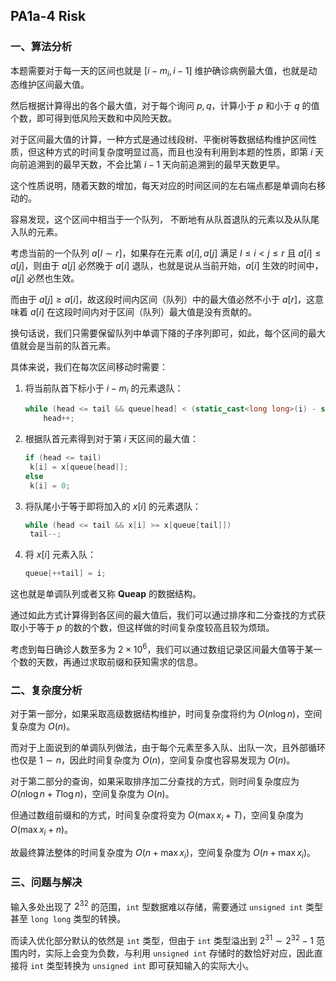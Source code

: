 ## PA1a-4 Risk

### 一、算法分析

本题需要对于每一天的区间也就是 $[i - m_i, i - 1]$ 维护确诊病例最大值，也就是动态维护区间最大值。

然后根据计算得出的各个最大值，对于每个询问 $p, q$，计算小于 $p$ 和小于 $q$ 的值个数，即可得到低风险天数和中风险天数。

对于区间最大值的计算，一种方式是通过线段树、平衡树等数据结构维护区间性质，但这种方式的时间复杂度明显过高，而且也没有利用到本题的性质，即第 $i$ 天向前追溯到的最早天数，不会比第 $i - 1$ 天向前追溯到的最早天数更早。

这个性质说明，随着天数的增加，每天对应的时间区间的左右端点都是单调向右移动的。

容易发现，这个区间中相当于一个队列， 不断地有从队首退队的元素以及从队尾入队的元素。

考虑当前的一个队列 $a[l\sim r]$，如果存在元素 $a[i], a[j]$ 满足 $l \le i < j \le r$ 且 $a[i] \le a[j]$，则由于 $a[j]$ 必然晚于 $a[i]$ 退队，也就是说从当前开始，$a[i]$ 生效的时间中，$a[j]$ 必然也生效。

而由于 $a[j] \ge a[i]$，故这段时间内区间（队列）中的最大值必然不小于 $a[r]$，这意味着 $a[i]$ 在这段时间内对于区间（队列）最大值是没有贡献的。

换句话说，我们只需要保留队列中单调下降的子序列即可，如此，每个区间的最大值就会是当前的队首元素。

具体来说，我们在每次区间移动时需要：

1. 将当前队首下标小于 $i - m_i$ 的元素退队：

   ```cpp
   while (head <= tail && queue[head] < (static_cast<long long>(i) - static_cast<long long>(m)))
       head++;
   ```

2. 根据队首元素得到对于第 $i$ 天区间的最大值：

   ```cpp
   if (head <= tail)
   	k[i] = x[queue[head]];
   else
   	k[i] = 0;
   ```

3. 将队尾小于等于即将加入的 $x[i]$ 的元素退队：

   ```cpp
   while (head <= tail && x[i] >= x[queue[tail]])
   	tail--;
   ```

4. 将 $x[i]$ 元素入队：

   ```cpp
   queue[++tail] = i;
   ```

这也就是单调队列或者又称 **Queap** 的数据结构。

通过如此方式计算得到各区间的最大值后，我们可以通过排序和二分查找的方式获取小于等于 $p$ 的数的个数，但这样做的时间复杂度较高且较为烦琐。

考虑到每日确诊人数至多为 $2 \times 10^6$，我们可以通过数组记录区间最大值等于某一个数的天数，再通过求取前缀和获知需求的信息。

### 二、复杂度分析

对于第一部分，如果采取高级数据结构维护，时间复杂度将约为 $O(n \log n)$，空间复杂度为 $O(n)$。

而对于上面说到的单调队列做法，由于每个元素至多入队、出队一次，且外部循环也仅是 $1 \sim n$，因此时间复杂度为 $O(n)$，空间复杂度也容易发现为 $O(n)$。

对于第二部分的查询，如果采取排序加二分查找的方式，则时间复杂度应为 $O(n \log n + T \log n)$，空间复杂度为 $O(n)$。

但通过数组前缀和的方式，时间复杂度将变为 $O(\max x_i + T)$，空间复杂度为 $O(\max x_i + n)$。

故最终算法整体的时间复杂度为 $O(n + \max x_i)$，空间复杂度为 $O(n + \max x_i)$。

### 三、问题与解决

输入多处出现了 $2^{32}$ 的范围，`int` 型数据难以存储，需要通过 `unsigned int` 类型甚至 `long long` 类型的转换。

而读入优化部分默认的依然是 `int` 类型，但由于 `int` 类型溢出到 $2^{31} \sim 2^{32} - 1$ 范围内时，实际上会变为负数，与利用 `unsigned int` 存储时的数恰好对应，因此直接将 `int` 类型转换为 `unsigned int` 即可获知输入的实际大小。

